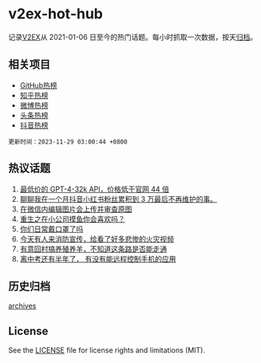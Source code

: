 # v2ex-hot-hub

 记录[V2EX](https://www.v2ex.com/)从 2021-01-06 日至今的热门话题。每小时抓取一次数据，按天[归档](archives)。
 
 ## 相关项目

- [GitHub热榜](https://github.com/it985/github-hot-hub)
- [知乎热榜](https://github.com/it985/zhihu-hot-hub)
- [微博热榜](https://github.com/it985/weibo-hot-hub)
- [头条热榜](https://github.com/it985/toutiao-hot-hub)
- [抖音热榜](https://github.com/it985/douyin-hot-hub)


 `更新时间：2023-11-29 03:00:44 +0800`

## 热议话题

1. [最低价的 GPT-4-32k API，价格低于官网 44 倍](https://www.v2ex.com/t/995825)
1. [聊聊我在一个月抖音小红书粉丝累积到 3 万最后不再维护的事。](https://www.v2ex.com/t/995912)
1. [在微信内编辑图片会上传并审查原图](https://www.v2ex.com/t/995953)
1. [重生之在小公司摸鱼你会喜欢吗？](https://www.v2ex.com/t/995842)
1. [你们日常戴口罩了吗](https://www.v2ex.com/t/995784)
1. [今天有人来消防宣传，给看了好多悲惨的火灾视频](https://www.v2ex.com/t/995801)
1. [有意回村搞养殖养羊，不知道这条路是否能走通](https://www.v2ex.com/t/995961)
1. [离中考还有半年了， 有没有能远程控制手机的应用](https://www.v2ex.com/t/995830)

## 历史归档

[archives](archives)

## License

See the [LICENSE](LICENSE) file for license rights and limitations (MIT).
